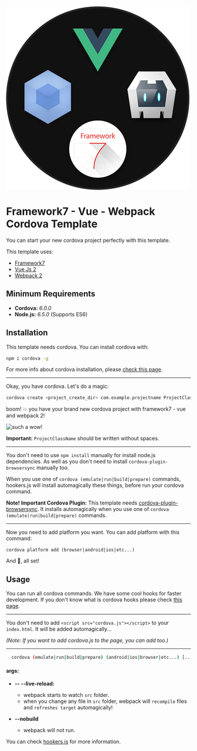<!--
#
# Licensed to the Apache Software Foundation (ASF) under one
# or more contributor license agreements.  See the NOTICE file
# distributed with this work for additional information
# regarding copyright ownership.  The ASF licenses this file
# to you under the Apache License, Version 2.0 (the
# "License"); you may not use this file except in compliance
# with the License.  You may obtain a copy of the License at
#
# http://www.apache.org/licenses/LICENSE-2.0
#
# Unless required by applicable law or agreed to in writing,
# software distributed under the License is distributed on an
# "AS IS" BASIS, WITHOUT WARRANTIES OR CONDITIONS OF ANY
#  KIND, either express or implied.  See the License for the
# specific language governing permissions and limitations
# under the License.
#
-->

![template logo](logo.png "template logo")

# Framework7 - Vue - Webpack Cordova Template
You can start your new cordova project perfectly with this template.

This template uses:
* [Framework7](https://framework7.io)
* [Vue Js 2](https://vuejs.org/)
* [Webpack 2](https://webpack.github.io/)


## Minimum Requirements
* **Cordova:** _6.0.0_
* **Node.js:** _6.5.0_ (Supports ES6)

## Installation
This template needs cordova. You can install cordova with:
``` bash
npm i cordova -g
```

For more info about cordova installation, please [check this page](https://cordova.apache.org/docs/en/latest/guide/cli/).

---

Okay, you have cordova. Let's do a magic:

``` bash
cordova create <project_create_dir> com.example.projectname ProjectClassName --template cordova-template-framework7-vue-webpack
```

boom! :boom: you have your brand new cordova project with framework7 - vue and webpack 2!

![such a wow!](https://cloud.githubusercontent.com/assets/296796/3511506/4042665c-06b0-11e4-953c-4f14c11f81ec.png "such a wow!")

**Important:** `ProjectClassName` should be written without spaces. 

---

You don't need to use `npm install` manually for install node.js dependencies.
As well as you don't need to install `cordova-plugin-browsersync` manually too.

When you use one of `cordova (emulate|run|build|prepare)` commands, hookers.js will install automagically these things, before run your cordova command.

**Note! Important Cordova Plugin:** This template needs [cordova-plugin-browsersync](https://github.com/nparashuram/cordova-plugin-browsersync). It installs automagically when you use one of `cordova (emulate|run|build|prepare)` commands.

---

Now you need to add platform you want. You can add platform with this command:

```
cordova platform add (browser|android|ios|etc...)
```

And :tada:, all set!

## Usage
You can run all cordova commands.
We have some cool hooks for faster development. If you don't know what is cordova hooks please check [this page](https://cordova.apache.org/docs/en/latest/guide/appdev/hooks/).

---

You don't need to add `<script src="cordova.js"></script>` to your `index.html`. It will be added automagically...

_(Note: If you want to add cordova.js to the page, you can add too.)_

---

```bash
  cordova (emulate|run|build|prepare) (android|ios|browser|etc...) [...args] [-- --live-reload]
```

#### args:
* **-- --live-reload:**
	* webpack starts to watch `src` folder.
	* when you change any file in `src` folder, webpack will `recompile` files and `refreshes target` automagically!
	
* **--nobuild**
	* webpack will not run.

You can check [hookers.js](template_src/hooks/hookers.js) for more information.